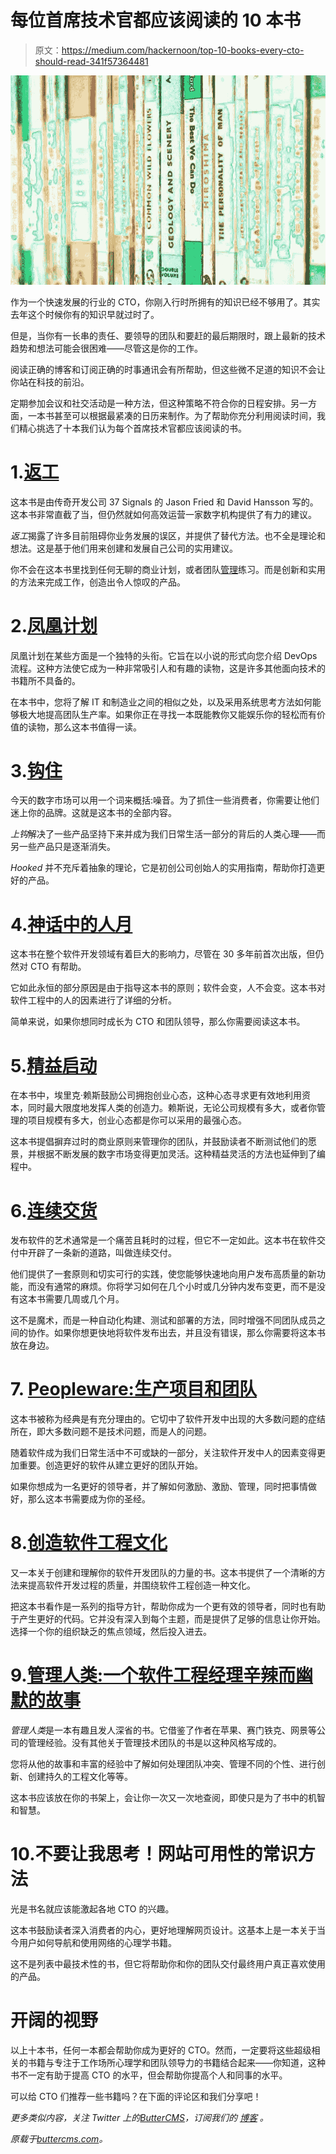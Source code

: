 # 每位首席技术官都应该阅读的 10 本书

> 原文：<https://medium.com/hackernoon/top-10-books-every-cto-should-read-341f57364481>

![](img/069dac67287f0a884862c757e6dbc0ca.png)

作为一个快速发展的行业的 CTO，你刚入行时所拥有的知识已经不够用了。其实去年这个时候你有的知识早就过时了。

但是，当你有一长串的责任、要领导的团队和要赶的最后期限时，跟上最新的技术趋势和想法可能会很困难——尽管这是你的工作。

阅读正确的博客和订阅正确的时事通讯会有所帮助，但这些微不足道的知识不会让你站在科技的前沿。

定期参加会议和社交活动是一种方法，但这种策略不符合你的日程安排。另一方面，一本书甚至可以根据最紧凑的日历来制作。为了帮助你充分利用阅读时间，我们精心挑选了十本我们认为每个首席技术官都应该阅读的书。

# 1.[返工](https://www.amazon.com/dp/B002MUAJ2A/)

这本书是由传奇开发公司 37 Signals 的 Jason Fried 和 David Hansson 写的。这本书非常直截了当，但仍然就如何高效运营一家数字机构提供了有力的建议。

*返工*揭露了许多目前阻碍你业务发展的误区，并提供了替代方法。也不全是理论和想法。这是基于他们用来创建和发展自己公司的实用建议。

你不会在这本书里找到任何无聊的商业计划，或者团队[管理](https://hackernoon.com/tagged/management)练习。而是创新和实用的方法来完成工作，创造出令人惊叹的产品。

# 2.[凤凰计划](https://www.amazon.com/Phoenix-Project-DevOps-Helping-Business/dp/0988262592)

凤凰计划在某些方面是一个独特的头衔。它旨在以小说的形式向您介绍 DevOps 流程。这种方法使它成为一种非常吸引人和有趣的读物，这是许多其他面向技术的书籍所不具备的。

在本书中，您将了解 IT 和制造业之间的相似之处，以及采用系统思考方法如何能够极大地提高团队生产率。如果你正在寻找一本既能教你又能娱乐你的轻松而有价值的读物，那么这本书值得一读。

# 3.[钩住](https://www.amazon.com/dp/B00LMGLXTS/)

今天的数字市场可以用一个词来概括:噪音。为了抓住一些消费者，你需要让他们迷上你的品牌。这就是这本书的全部内容。

*上钩*解决了一些产品坚持下来并成为我们日常生活一部分的背后的人类心理——而另一些产品只是逐渐消失。

*Hooked* 并不充斥着抽象的理论，它是初创公司创始人的实用指南，帮助你打造更好的产品。

# 4.[神话中的人月](https://www.amazon.com/Mythical-Man-Month-Software-Engineering-Anniversary/dp/0201835959)

这本书在整个软件开发领域有着巨大的影响力，尽管在 30 多年前首次出版，但仍然对 CTO 有帮助。

它如此永恒的部分原因是由于指导这本书的原则；软件会变，人不会变。这本书对软件工程中的人的因素进行了详细的分析。

简单来说，如果你想同时成长为 CTO 和团队领导，那么你需要阅读这本书。

# 5.[精益启动](https://www.amazon.com/dp/B004J4XGN6/ref=dp-kindle-redirect?_encoding=UTF8&btkr=1)

在本书中，埃里克·赖斯鼓励公司拥抱创业心态，这种心态寻求更有效地利用资本，同时最大限度地发挥人类的创造力。赖斯说，无论公司规模有多大，或者你管理的项目规模有多大，创业心态都是你可以采用的最强心态。

这本书提倡摒弃过时的商业原则来管理你的团队，并鼓励读者不断测试他们的愿景，并根据不断发展的数字市场变得更加灵活。这种精益灵活的方法也延伸到了编程中。

# 6.[连续交货](https://www.amazon.com/Continuous-Delivery-Deployment-Automation-Addison-Wesley/dp/0321601912)

发布软件的艺术通常是一个痛苦且耗时的过程，但它不一定如此。这本书在软件交付中开辟了一条新的道路，叫做连续交付。

他们提供了一套原则和切实可行的实践，使您能够快速地向用户发布高质量的新功能，而没有通常的麻烦。你将学习如何在几个小时或几分钟内发布变更，而不是没有这本书需要几周或几个月。

这不是魔术，而是一种自动化构建、测试和部署的方法，同时增强不同团队成员之间的协作。如果你想更快地将软件发布出去，并且没有错误，那么你需要将这本书放在身边。

# 7. [Peopleware:生产项目和团队](https://www.amazon.com/Peopleware-Productive-Projects-Teams-3rd/dp/0321934113/)

这本书被称为经典是有充分理由的。它切中了软件开发中出现的大多数问题的症结所在，即大多数问题不是技术问题，而是人的问题。

随着软件成为我们日常生活中不可或缺的一部分，关注软件开发中人的因素变得更加重要。创造更好的软件从建立更好的团队开始。

如果你想成为一名更好的领导者，并了解如何激励、激励、管理，同时把事情做好，那么这本书需要成为你的圣经。

# 8.[创造软件工程文化](https://www.amazon.com/dp/B00DY3KQRW/)

又一本关于创建和理解你的软件开发团队的力量的书。这本书提供了一个清晰的方法来提高软件开发过程的质量，并围绕软件工程创造一种文化。

把这本书看作是一系列的指导方针，帮助你成为一个更有效的领导者，同时也有助于产生更好的代码。它并没有深入到每个主题，而是提供了足够的信息让你开始。选择一个你的组织缺乏的焦点领域，然后投入进去。

# 9.[管理人类:一个软件工程经理辛辣而幽默的故事](https://www.amazon.com/Managing-Humans-Humorous-Software-Engineering/dp/1430243147)

*管理人类*是一本有趣且发人深省的书。它借鉴了作者在苹果、赛门铁克、网景等公司的管理经验。没有其他关于管理技术团队的书是以这种风格写成的。

您将从他的故事和丰富的经验中了解如何处理团队冲突、管理不同的个性、进行创新、创建持久的工程文化等等。

这本书应该放在你的书架上，会让你一次又一次地查阅，即使只是为了书中的机智和智慧。

# 10.不要让我思考！网站可用性的常识方法

光是书名就应该能激起各地 CTO 的兴趣。

这本书鼓励读者深入消费者的内心，更好地理解网页设计。这基本上是一本关于当今用户如何导航和使用网络的心理学书籍。

这不是列表中最技术性的书，但它将帮助你和你的团队交付最终用户真正喜欢使用的产品。

# 开阔的视野

以上十本书，任何一本都会帮助你成为更好的 CTO。然而，一定要将这些超级相关的书籍与专注于工作场所心理学和团队领导力的书籍结合起来——你知道，这种书不一定有助于提高 CTO 的水平，但会帮助你提高个人和同事的水平。

可以给 CTO 们推荐一些书籍吗？在下面的评论区和我们分享吧！

*更多类似内容，关注 Twitter 上的*[*ButterCMS*](https://twitter.com/ButterCMS)*，订阅我们的* [*博客*](https://buttercms.com/blog/) *。*

*原载于*[*buttercms.com*](https://buttercms.com/blog/top-10-books-every-cto-should-read)*。*